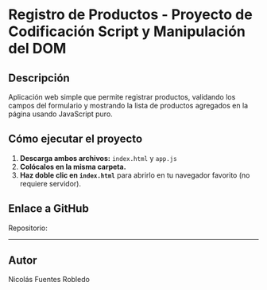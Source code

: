 # Registro de Productos - Proyecto de Codificación Script y Manipulación del DOM

## Descripción
Aplicación web simple que permite registrar productos, validando los campos del formulario y mostrando la lista de productos agregados en la página usando JavaScript puro.

## Cómo ejecutar el proyecto

1. **Descarga ambos archivos:** `index.html` y `app.js`  
2. **Colócalos en la misma carpeta.**
3. **Haz doble clic en `index.html`** para abrirlo en tu navegador favorito (no requiere servidor).

## Enlace a GitHub

Repositorio:  


---

## Autor
Nicolás Fuentes Robledo
